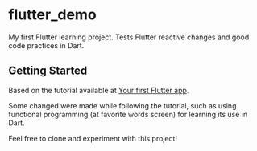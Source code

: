 # flutter_demo

My first Flutter learning project. Tests Flutter reactive changes and good code practices in Dart.

## Getting Started

Based on the tutorial available at [Your first Flutter app](https://codelabs.developers.google.com/codelabs/flutter-codelab-first#0). 

Some changed were made while following the tutorial, such as using functional programming (at favorite words screen) for learning its use in Dart. 

Feel free to clone and experiment with this project!
